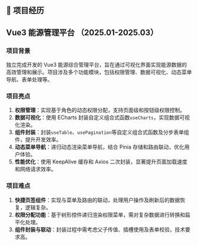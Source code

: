 ## 🚀 项目经历

## Vue3 能源管理平台 （2025.01-2025.03）

### 项目背景

独立完成开发的 Vue3 能源综合管理平台，旨在通过可视化界面实现能源数据的高效管理和展示。项目涉及多个功能模块，包括权限管理、数据可视化、动态菜单导航、表单处理等。

### 项目亮点

1. **权限管理**：实现基于角色的动态权限分配，支持页面级和按钮级权限控制。
2. **数据可视化**：使用 ECharts 封装自定义组合式函数`useCharts`，实现数据可视化渲染。
3. **组件封装**：封装`useTable`、`usePagination`等自定义组合式函数及分步表单组件，提升开发效率。
4. **动态菜单导航**：递归动态渲染菜单导航，结合 Pinia 存储和路由联动，优化用户体验。
5. **性能优化**：使用 KeepAlive 缓存和 Axios 二次封装，显著提升页面加载速度和网络请求效率。

### 项目难点

1. **快捷页签组件**：实现与菜单及路由的联动，处理用户操作及刷新后的数据恢复，逻辑复杂。
2. **权限分配功能**：基于树形控件递归渲染权限菜单，需对复杂数据进行转换和扁平化处理。
3. **组件封装与联动**：封装过程中需考虑父子传值、插槽使用及表单校验，技术要求高。
